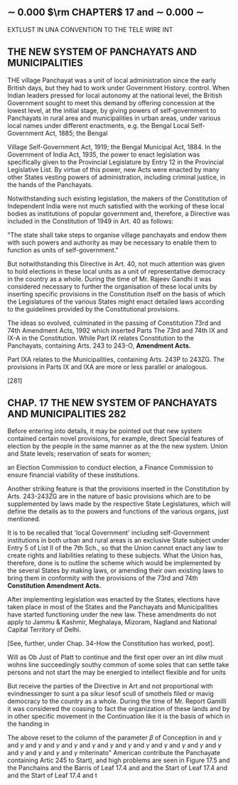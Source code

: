 ## $\sim$ 0.000 $\rm CHAPTER$ 17 and $\sim$ 0.000 $\sim$

EXTLUST IN UNA CONVENTION TO THE TELE WIRE INT

## THE NEW SYSTEM OF PANCHAYATS **AND MUNICIPALITIES**

THE village Panchayat was a unit of local administration since the early British days, but they had to work under Government History. control. When Indian leaders pressed for local autonomy at the national level, the British Government sought to meet this demand by offering concession at the lowest level, at the initial stage, by giving powers of self-government to Panchayats in rural area and municipalities in urban areas, under various local names under different enactments, e.g. the Bengal Local Self-Government Act, 1885; the Bengal

Village Self-Government Act, 1919; the Bengal Municipal Act, 1884. In the Government of India Act, 1935, the power to enact legislation was specifically given to the Provincial Legislature by Entry 12 in the Provincial Legislative List. By virtue of this power, new Acts were enacted by many other States vesting powers of administration, including criminal justice, in the hands of the Panchayats.

Notwithstanding such existing legislation, the makers of the Constitution of Independent India were not much satisfied with the working of these local bodies as institutions of popular government and, therefore, a Directive was included in the Constitution of 1949 in Art. 40 as follows:

"The state shall take steps to organise village panchayats and endow them with such powers and authority as may be necessary to enable them to function as units of self-government."

But notwithstanding this Directive in Art. 40, not much attention was given to hold elections in these local units as a unit of representative democracy in the country as a whole. During the time of Mr. Rajeev Gandhi it was considered necessary to further the organisation of these local units by inserting specific provisions in the Constitution itself on the basis of which the Legislatures of the various States might enact detailed laws according to the guidelines provided by the Constitutional provisions.

The ideas so evolved, culminated in the passing of Constitution 73rd and 74th Amendment Acts, 1992 which inserted Parts The 73rd and 74th IX and IX-A in the Constitution. While Part IX relates Constitution to the Panchayats, containing Arts. 243 to 243-O, **Amendment Acts.** 

Part IXA relates to the Municipalities, containing Arts. 243P to 243ZG. The provisions in Parts IX and IXA are more or less parallel or analogous.

 $[281]$ 

## **CHAP. 17** THE NEW SYSTEM OF PANCHAYATS AND MUNICIPALITIES 282

Before entering into details, it may be pointed out that new system contained certain novel provisions, for example, direct Special features of election by the people in the same manner as at the the new system. Union and State levels; reservation of seats for women;

an Election Commission to conduct election, a Finance Commission to ensure financial viability of these institutions.

Another striking feature is that the provisions inserted in the Constitution by Arts. 243-243ZG are in the nature of basic provisions which are to be supplemented by laws made by the respective State Legislatures, which will define the details as to the powers and functions of the various organs, just mentioned.

It is to be recalled that 'local Government' including self-Government institutions in both urban and rural areas is an exclusive State subject under Entry 5 of List II of the 7th Sch., so that the Union cannot enact any law to create rights and liabilities relating to these subjects. What the Union has, therefore, done is to outline the scheme which would be implemented by the several States by making laws, or amending their own existing laws to bring them in conformity with the provisions of the 73rd and 74th **Constitution Amendment Acts.** 

After implementing legislation was enacted by the States, elections have taken place in most of the States and the Panchayats and Municipalities have started functioning under the new law. These amendments do not apply to Jammu & Kashmir, Meghalaya, Mizoram, Nagland and National Capital Territory of Delhi.

[See, further, under Chap. 34-How the Constitution has worked, post].

Will as Ob Just of Platt to continue and the first oper over an int dilw must wohns line succeedingly southy common of some soles that can settle take persons and not start the may be energied to intellect flexible and for units

But receive the parties of the Directive in Art and not proportional with evindnessinger to sunt a pa sikur lesof scull of smothels filed or mavig democracy to the country as a whole. During the time of Mr. Report Gamilli it was considered the coasing to fact the organization of these lands and by in other specific movement in the Continuation like it is the basis of which in the handing in

The above reset to the column of the parameter  $\beta$  of Conception in and  $\gamma$  and  $\gamma$  and  $\gamma$  and  $\gamma$  and  $\gamma$  and  $\gamma$  and  $\gamma$  and  $\gamma$  and  $\gamma$  and  $\gamma$  and  $\gamma$  and  $\gamma$  and  $\gamma$  and  $\gamma$  and  $\gamma$  and  $\gamma$  and  $\gamma$ miterinato" American contribute the Panchayate containing Artic 245 to Start), and high problems are seen in Figure 17.5 and the Panchains and the Barris of Leaf 17.4 and and the Start of Leaf 17.4 and and the Start of Leaf 17.4 and t